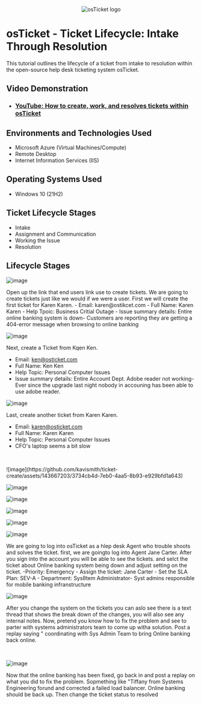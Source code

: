 <p align="center">
<img src="https://i.imgur.com/Clzj7Xs.png" alt="osTicket logo"/>
</p>

<h1>osTicket - Ticket Lifecycle: Intake Through Resolution</h1>
This tutorial outlines the lifecycle of a ticket from intake to resolution within the open-source help desk ticketing system osTicket.<br />


<h2>Video Demonstration</h2>

- ### [YouTube: How to create, work, and resolves tickets within osTicket](https://www.youtube.com)

<h2>Environments and Technologies Used</h2>

- Microsoft Azure (Virtual Machines/Compute)
- Remote Desktop
- Internet Information Services (IIS)

<h2>Operating Systems Used </h2>

- Windows 10</b> (21H2)

<h2>Ticket Lifecycle Stages</h2>

- Intake
- Assignment and Communication
- Working the Issue
- Resolution

<h2>Lifecycle Stages</h2>


![image](https://github.com/kavismith/ticket-create/assets/143667203/294edbb4-1ac8-4116-a00a-dc96f0cf836a)

</p>
<p>
Open up the link that end users link use to create tickets. We are going to create tickets just like we would if we were a user. First we will create the first ticket for Karen Karen.
  - Email: karen@ostikcet.com
  - Full Name: Karen Karen
  - Help Tpoic: Business Critial Outage
  - Issue summary details: Entire online banking system is down- Customers are reporting they are getting a 404-error message when browsing to online banking

![image](https://github.com/kavismith/ticket-create/assets/143667203/a555d862-3c0c-479a-82fd-093e6384a2e7)

Next, create a Ticket from Kqen Ken.
- Email: ken@osticket.com
- Full Name: Ken Ken
- Help Topic: Personal Computer Issues
- Issue summary details: Entire Account Dept. Adobe reader not working- Ever since the upgrade last night nobody in accouning has been able to use adobe reader.

![image](https://github.com/kavismith/ticket-create/assets/143667203/ced6934d-42a3-4896-ad77-cddcb58da1d5)

Last, create another ticket from Karen Karen. 
- Email: karen@osticket.com
- Full Name: Karen Karen
- Help Topic: Personal Computer Issues
- CFO's laptop seems a bit slow
</p>
<br />

<p>
![image](https://github.com/kavismith/ticket-create/assets/143667203/3734cb4d-7eb0-4aa5-8b93-e929bfd1a643)
  
![image](https://github.com/kavismith/ticket-create/assets/143667203/af3215dc-c561-4f35-a579-206ea8750803)

![image](https://github.com/kavismith/ticket-create/assets/143667203/7fa85e6a-0d87-4ff6-b655-49f6eb60872d)

![image](https://github.com/kavismith/ticket-create/assets/143667203/bae64e3b-5d92-4a1b-a537-31676fb60b6a)

![image](https://github.com/kavismith/ticket-create/assets/143667203/0bbbc484-214c-4545-bf63-496ea733218d)

![image](https://github.com/kavismith/ticket-create/assets/143667203/567e55e7-5e01-4084-bc5d-e101f5f8a1ea)

</p>
<p>
We are going to log into osTicket as a hlep desk Agent who trouble shoots and solves the ticket. first, we are goingto log into Agent Jane Carter. After you sign into the account you will be able to see the tickets. and selct the ticket about Online banking system being down and adjust setting on the ticket. 
  -Priority: Emergency
  - Assign the ticket: Jane Carter
  - Set the SLA Plan: SEV-A
  - Department: Sys8tem Administrator- Syst admins responsible for mobile banking infranstructure 
 
 ![image](https://github.com/kavismith/ticket-create/assets/143667203/9c7108a5-2978-415d-bb61-eadd0975e786)
 
  After you change the system on the tickets you can aslo see there is a text thread that shows the break down of the changes, you will also see any internal notes. Now, pretend you know how to fix the problem and see to parter with systems administrators team to come up witha solution. Post a replay saying " coordinating with Sys Admin Team to bring Online banking back online.
  
</p>
<br />


![image](https://github.com/kavismith/ticket-create/assets/143667203/7adc30a9-6205-4ba3-8206-2061c1ff0977)

</p>
<p>
Now that the online banking has been fixed, go back in and post a replay on what you did to fix the problem. Sopmething like "Tiffany from Systems Engineering forund and corrected a failed load balancer. Online banking should be back up. Then change the ticket status to resolved
</p>
<br />
